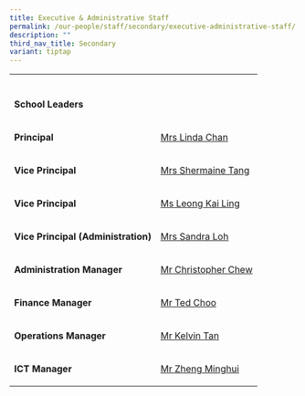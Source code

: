 ```yaml
---
title: Executive & Administrative Staff
permalink: /our-people/staff/secondary/executive-administrative-staff/
description: ""
third_nav_title: Secondary
variant: tiptap
---
```

<table style="minWidth: 50px">
<colgroup>
<col>
<col>
</colgroup>
<tbody>
<tr>
<th rowspan="1" colspan="1">
<p></p>
</th>
<th rowspan="1" colspan="1">
<p></p>
</th>
</tr>
<tr>
<td rowspan="1" colspan="1">
<p><strong>School Leaders</strong>
</p>
</td>
<td rowspan="1" colspan="1">
<p></p>
</td>
</tr>
<tr>
<td rowspan="1" colspan="1">
<p><strong>Principal</strong>
</p>
</td>
<td rowspan="1" colspan="1">
<p><a href="mailto:Linda_M_M_CHUA@schools.gov.sg" rel="noopener noreferrer nofollow" target="_blank">Mrs Linda Chan</a>
</p>
</td>
</tr>
<tr>
<td rowspan="1" colspan="1">
<p><strong>Vice Principal</strong>
</p>
</td>
<td rowspan="1" colspan="1">
<p><a href="mailto:Shermaine_TANG@schools.gov.sg" rel="noopener noreferrer nofollow" target="_blank">Mrs Shermaine Tang</a>
</p>
</td>
</tr>
<tr>
<td rowspan="1" colspan="1">
<p><strong>Vice Principal</strong>
</p>
</td>
<td rowspan="1" colspan="1">
<p><a href="mailto:leong_kai_ling@schools.gov.sg" rel="noopener noreferrer nofollow" target="_blank">Ms Leong Kai Ling</a>
</p>
</td>
</tr>
<tr>
<td rowspan="1" colspan="1">
<p><strong>Vice Principal (Administration)</strong>
</p>
</td>
<td rowspan="1" colspan="1">
<p><a href="mailto:sia_yan_san@schools.gov.sg" rel="noopener noreferrer nofollow" target="_blank">Mrs Sandra Loh</a>
</p>
</td>
</tr>
<tr>
<td rowspan="1" colspan="1">
<p><strong>Administration Manager</strong>
</p>
</td>
<td rowspan="1" colspan="1">
<p><a href="mailto:chew_chee_young_christopher@moe.edu.sg" rel="noopener noreferrer nofollow" target="_blank">Mr Christopher Chew</a>
</p>
</td>
</tr>
<tr>
<td rowspan="1" colspan="1">
<p><strong>Finance Manager</strong>
</p>
</td>
<td rowspan="1" colspan="1">
<p><a href="mailto:choo_teck_loong@moe.edu.sg" rel="noopener noreferrer nofollow" target="_blank">Mr Ted Choo</a>
</p>
</td>
</tr>
<tr>
<td rowspan="1" colspan="1">
<p><strong>Operations Manager</strong>
</p>
</td>
<td rowspan="1" colspan="1">
<p><a href="mailto:kelvin_tan_chin_wee@moe.edu.sg" rel="noopener noreferrer nofollow" target="_blank">Mr Kelvin Tan</a>
</p>
</td>
</tr>
<tr>
<td rowspan="1" colspan="1">
<p><strong>ICT Manager</strong>
</p>
</td>
<td rowspan="1" colspan="1">
<p><a href="mailto:zheng_minghui_a@moe.edu.sg" rel="noopener noreferrer nofollow" target="_blank">Mr Zheng Minghui</a>
</p>
</td>
</tr>
</tbody>
</table>
<p></p>